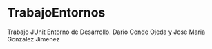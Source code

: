 # TrabajoEntornos
Trabajo JUnit Entorno de Desarrollo. Dario Conde Ojeda y Jose Maria Gonzalez Jimenez
